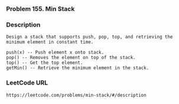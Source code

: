 ### Problem 155. Min Stack

### Description
	Design a stack that supports push, pop, top, and retrieving the minimum element in constant time.

	push(x) -- Push element x onto stack.
	pop() -- Removes the element on top of the stack.
	top() -- Get the top element.
	getMin() -- Retrieve the minimum element in the stack.

### LeetCode URL
	https://leetcode.com/problems/min-stack/#/description